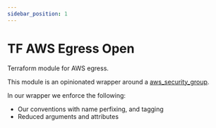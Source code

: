```yaml
---
sidebar_position: 1
---
```

# TF AWS Egress Open
Terraform module for AWS egress.

This module is an opinionated wrapper around a
[aws_security_group](https://registry.terraform.io/providers/hashicorp/aws/latest/docs/resources/security_group).

In our wrapper we enforce the following:
- Our conventions with name perfixing, and tagging
- Reduced arguments and attributes
